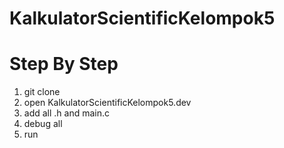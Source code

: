# KalkulatorScientificKelompok5
# Step By Step
1. git clone
2. open KalkulatorScientificKelompok5.dev
3. add all .h and main.c
4. debug all
5. run
